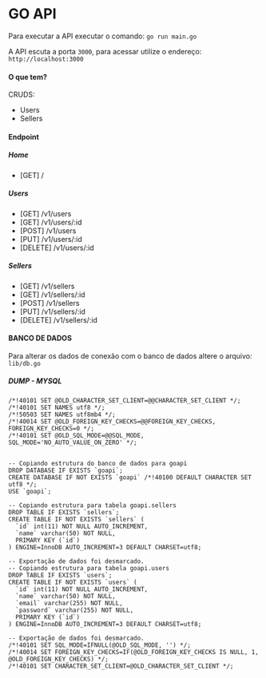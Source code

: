 # GO API

Para executar a API executar o comando: `go run main.go`

A API escuta a porta `3000`, para acessar utilize o endereço: `http://localhost:3000`

#### O que tem?

CRUDS:

- Users
- Sellers

#### Endpoint

##### Home
- [GET] /

##### Users
- [GET] /v1/users
- [GET] /v1/users/:id
- [POST] /v1/users
- [PUT] /v1/users/:id
- [DELETE] /v1/users/:id

##### Sellers
- [GET] /v1/sellers
- [GET] /v1/sellers/:id
- [POST] /v1/sellers
- [PUT] /v1/sellers/:id
- [DELETE] /v1/sellers/:id

#### BANCO DE DADOS

Para alterar os dados de conexão com o banco de dados altere o arquivo: `lib/db.go`

##### DUMP - MYSQL

```
/*!40101 SET @OLD_CHARACTER_SET_CLIENT=@@CHARACTER_SET_CLIENT */;
/*!40101 SET NAMES utf8 */;
/*!50503 SET NAMES utf8mb4 */;
/*!40014 SET @OLD_FOREIGN_KEY_CHECKS=@@FOREIGN_KEY_CHECKS, FOREIGN_KEY_CHECKS=0 */;
/*!40101 SET @OLD_SQL_MODE=@@SQL_MODE, SQL_MODE='NO_AUTO_VALUE_ON_ZERO' */;


-- Copiando estrutura do banco de dados para goapi
DROP DATABASE IF EXISTS `goapi`;
CREATE DATABASE IF NOT EXISTS `goapi` /*!40100 DEFAULT CHARACTER SET utf8 */;
USE `goapi`;

-- Copiando estrutura para tabela goapi.sellers
DROP TABLE IF EXISTS `sellers`;
CREATE TABLE IF NOT EXISTS `sellers` (
  `id` int(11) NOT NULL AUTO_INCREMENT,
  `name` varchar(50) NOT NULL,
  PRIMARY KEY (`id`)
) ENGINE=InnoDB AUTO_INCREMENT=3 DEFAULT CHARSET=utf8;

-- Exportação de dados foi desmarcado.
-- Copiando estrutura para tabela goapi.users
DROP TABLE IF EXISTS `users`;
CREATE TABLE IF NOT EXISTS `users` (
  `id` int(11) NOT NULL AUTO_INCREMENT,
  `name` varchar(50) NOT NULL,
  `email` varchar(255) NOT NULL,
  `password` varchar(255) NOT NULL,
  PRIMARY KEY (`id`)
) ENGINE=InnoDB AUTO_INCREMENT=3 DEFAULT CHARSET=utf8;

-- Exportação de dados foi desmarcado.
/*!40101 SET SQL_MODE=IFNULL(@OLD_SQL_MODE, '') */;
/*!40014 SET FOREIGN_KEY_CHECKS=IF(@OLD_FOREIGN_KEY_CHECKS IS NULL, 1, @OLD_FOREIGN_KEY_CHECKS) */;
/*!40101 SET CHARACTER_SET_CLIENT=@OLD_CHARACTER_SET_CLIENT */;
```